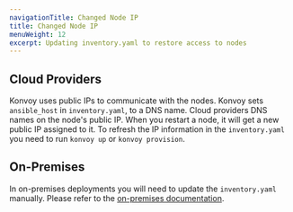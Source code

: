 ```yaml
---
navigationTitle: Changed Node IP
title: Changed Node IP
menuWeight: 12
excerpt: Updating inventory.yaml to restore access to nodes
---
```


<!-- markdownlint-disable MD004 MD007 MD025 MD030 -->

## Cloud Providers

Konvoy uses public IPs to communicate with the nodes. Konvoy sets `ansible_host` in `inventory.yaml`, to a DNS name. Cloud providers DNS names on the node's public IP. When you restart a node, it will get a new public IP assigned to it. To refresh the IP information in the `inventory.yaml` you need to run `konvoy up` or `konvoy provision`.

## On-Premises

In on-premises deployments you will need to update the `inventory.yaml` manually. Please refer to the [on-premises documentation][on-premises].

[on-premises]: ../../../install/install-onprem#specifying-ip-addresses-and-host-names
